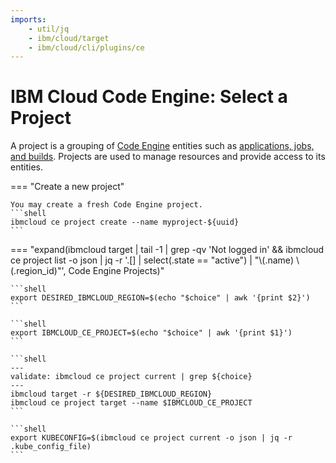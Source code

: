 ```yaml
---
imports:
    - util/jq
    - ibm/cloud/target
    - ibm/cloud/cli/plugins/ce
---
```


# IBM Cloud Code Engine: Select a Project

A project is a grouping of [Code
Engine](https://cloud.ibm.com/docs/codeengine) entities such as
[applications, jobs, and
builds](https://cloud.ibm.com/docs/codeengine?topic=codeengine-about#terminology). Projects
are used to manage resources and provide access to its entities.

=== "Create a new project"

    You may create a fresh Code Engine project.
    ```shell
    ibmcloud ce project create --name myproject-${uuid}
    ```

=== "expand(ibmcloud target | tail -1 | grep -qv 'Not logged in' && ibmcloud ce project list -o json | jq -r '.[] | select(.state == \"active\")  | \"\\(.name) \\(.region_id)\"', Code Engine Projects)"

    ```shell
    export DESIRED_IBMCLOUD_REGION=$(echo "$choice" | awk '{print $2}')
    ```

    ```shell
    export IBMCLOUD_CE_PROJECT=$(echo "$choice" | awk '{print $1}')
    ```

    ```shell
    ---
    validate: ibmcloud ce project current | grep ${choice}
    ---
    ibmcloud target -r ${DESIRED_IBMCLOUD_REGION}
    ibmcloud ce project target --name $IBMCLOUD_CE_PROJECT
    ```
    
    ```shell
    export KUBECONFIG=$(ibmcloud ce project current -o json | jq -r .kube_config_file)
    ```
